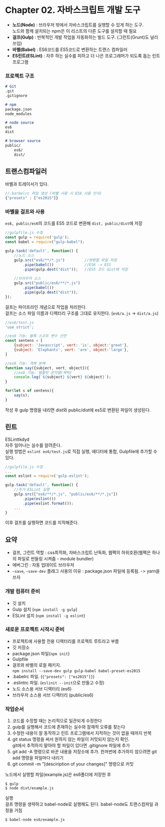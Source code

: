 # Chapter 02. 자바스크립트 개발 도구
- **노드(Node)** : 브라우저 밖에서 자바스크립트를 실행할 수 있게 하는 도구.   
노드와 함께 설치되는 npm은 이 리스트의 다른 도구를 설치할 때 필요
- **걸프(Gulp)** : 반복적인 개발 작업을 자동화하는 빌드 도구. (그런트(Grunt)도 널리 쓰임)
- **바벨(Babel)** : ES6코드를 ES5코드로 변환하는 트랜스 컴파일러
- **ES린트(ESLint)** : 자주 하는 실수를 피하고 더 나은 프로그래머가 되도록 돕는 린트 프로그램

### 프로젝트 구조
```md
# Git
.git
.gitignore

# npm
package.json
node_modules

# node source
es6
dist

# browser source
public/
    es6/
    dist/
```

## 트랜스컴파일러
바벨과 트레이서가 있다.
```js
//.barbelrc 파일 생성 (바벨 사용 시 ES6 사용 인식)
{"presets" : ["es2015"]}
```

### 바벨을 걸프와 사용
`es6, public/es6`의 코드를 ES5 코드로 변환해 `dist, public/dist`에 저장   
```js
//gulpfile.js 수정
const gulp = require('gulp');
const babel = require("gulp-babel");

gulp.task('default', function() {
    //노드 소스
    gulp.src("es6/**/*.js")         //변환할 파일 저장
        .pipe(babel())              //ES6 -> ES5
        .pipe(gulp.dest("dist"));   //ES5 코드 dist에 저장
    
    //브라우저 소스
    gulp.src("public/es6/**/*.js")
        .pipe(babel())
        .pipe(gulp.dest("dist"));
});
```
걸프는 파이프라인 개념으로 작업을 처리한다.   
걸프는 소스 파일 이름과 디렉터리 구조를 그대로 유지한다. (`es6/a.js` -> `dist/a.js`)
```js
//es6/test.js
'use strict';

//es6 기능: 블록 스코프 변수 선언
const sentens = [
    {subject: 'Javascript', vert: 'is', object:'great'},
    {subject: 'Elephants', vert: 'are', object:'large'},
]

//es6 기능: 객체 분해
function say({subject, vert, object}){
    //es6 기능: 템플릿 문자열(백틱)
    console.log(`${subject} ${vert} ${object}`);
}

for(let s of sentens){
    say(s);
}
```
작성 후 gulp 명령을 내리면 dist와 public/dist에 es5로 변환된 파일이 생성된다.

## 린트
ESLinttkdyd   
자주 일어나는 실수를 알려준다.   
실행 방법은 `eslint es6/test.js`로 직접 실행, 에디터에 통합, Gulpfile에 추가할 수 있다.
```js
//gulpfile.js 수정
...
const eslint = require('gulp-eslint');

gulp.task('default', function() {
    //추가 ESLint 실행
    gulp.src(["es6/**/*.js", "public/es6/**/*.js"])
        .pipe(eslint())
        .pipe(eslint.format());
    ...
}
```
이후 걸프를 실행하면 코드를 지적해준다.

## 요약
- 걸프, 그런트 역할 : css최적화, 자바스크립트 난독화, 웹팩의 하위호환(웹팩은 하나의 파일로 번들링 시켜줌 - module bundler)
- 에버그린 : 자동 업데이트 브라우저
- `—save`, `—save-dev` 플래그 사용의 이유 : package.json 파일에 등록됨. -> yarn을 쓰자

### 개발 컴퓨터 준비
- 깃 설치
- Gulp 설치 (`npm install -g gulp`)
- ESLint 설치 (`npm install -g eslint`)

### 새로운 프로젝트 시작시 준비
- 프로젝트에 사용할 전용 디렉터리를 프로젝트 루트라고 부름
- 깃 저장소
- package.json 파일(`npm init`)
- Gulpfile
- 걸프와 바벨의 로컬 패키지.   
`npm install --save-dev gulp gulp-babel babel-preset-es2015`
- .babelrc 파일. (`{"presets": ["es2015"]}`)
- .eslintrc 파일. (`eslinit --init`으로 만들고 수정)
- 노드 소스용 서브 디렉터리 (es6)
- 브라우저 소스용 서브 디렉터리 (public/es6)

### 작업순서   
1. 코드를 수정할 때는 논리적으로 일관되게 수정한다
2. gulp를 실행해서 코드에 존재하는 실수와 잠재적 오류를 찾는다
3. 수정한 내용이 잘 동작하고 린트 프로그램에서 지적하는 것이 없을 때까지 반복
4. git status 명령을 써서 원하지 않는 파일이 커밋되지 않는지 확인.   
git에서 추적하지 말아야 할 파일이 있다면 .gitignore 파일에 추가
5. git add -A 명령으로 바꾼 내용을 저장소에 추가. 한꺼번에 추가하지 않으려면 git add 명령을 파일마다 내리기
6. git commit -m "[desciription of your changes]" 명령으로 커밋

노드에서 실행할 파일(example.js)은 es6폴더에 저장한 후
```
$ gulp
$ node dist/example.js
```
실행   
걸프 명령을 생략하고 babel-node로 실행해도 된다. babel-node도 트랜스컴파일 과정을 거침
```
$ babel-node es6/example.js
```